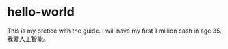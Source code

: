 # hello-world
This is my pretice with the guide.
I will have my first 1 million cash in age 35.
我爱人工智能。
